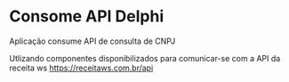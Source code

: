 # Consome API Delphi
Aplicação consume API de consulta de CNPJ

Utlizando componentes disponibilizados para comunicar-se com a API da receita ws <https://receitaws.com.br/api>

